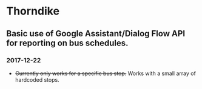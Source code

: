 # Thorndike

## Basic use of Google Assistant/Dialog Flow API for reporting on bus schedules.

### 2017-12-22
- ~~Currently only works for a specific bus stop.~~ Works with a small array of hardcoded stops.